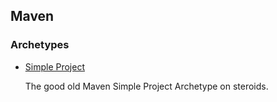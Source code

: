 ## Maven

### Archetypes

* [Simple Project](https://co-farkas.github.io/co-farkas-maven-archetype-simple/)

  The good old Maven Simple Project Archetype on steroids.

